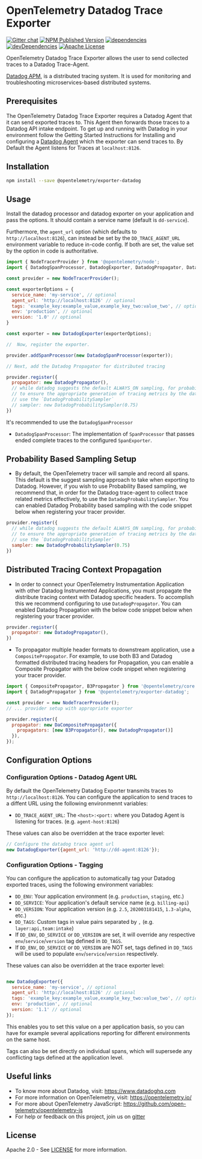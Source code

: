 # OpenTelemetry Datadog Trace Exporter

[![Gitter chat][gitter-image]][gitter-url]
[![NPM Published Version][npm-img]][npm-url]
[![dependencies][dependencies-image]][dependencies-url]
[![devDependencies][devDependencies-image]][devDependencies-url]
[![Apache License][license-image]][license-image]

OpenTelemetry Datadog Trace Exporter allows the user to send collected traces to a Datadog Trace-Agent.

[Datadog APM](https://www.datadoghq.com), is a distributed tracing system. It is used for monitoring and troubleshooting microservices-based distributed systems.

## Prerequisites

The OpenTelemetry Datadog Trace Exporter requires a Datadog Agent that it can send exported traces to. This Agent then forwards those traces to a Datadog API intake endpoint. To get up and running with Datadog in your environment follow the Getting Started Instructions for Installing and configuring a [Datadog Agent](https://docs.datadoghq.com/tracing/#1-configure-the-datadog-agenthttps://docs.datadoghq.com/tracing/#1-configure-the-datadog-agent) which the exporter can send traces to. By Default the Agent listens for Traces at `localhost:8126`.

## Installation

```bash
npm install --save @opentelemetry/exporter-datadog
```

## Usage

Install the datadog processor and datadog exporter on your application and pass the options. It should contain a service name (default is `dd-service`).

Furthermore, the `agent_url` option (which defaults to `http://localhost:8126`), can instead be set by the
`DD_TRACE_AGENT_URL` environment variable to reduce in-code config. If both are
set, the value set by the option in code is authoritative.

```js
import { NodeTracerProvider } from '@opentelemetry/node';
import { DatadogSpanProcessor, DatadogExporter, DatadogPropagator, DatadogProbabilitySampler } from '@opentelemetry/exporter-datadog';

const provider = new NodeTracerProvider();

const exporterOptions = {
  service_name: 'my-service', // optional
  agent_url: 'http://localhost:8126' // optional
  tags: 'example_key:example_value,example_key_two:value_two', // optional
  env: 'production', // optional
  version: '1.0' // optional
}

const exporter = new DatadogExporter(exporterOptions);

//  Now, register the exporter.

provider.addSpanProcessor(new DatadogSpanProcessor(exporter));

// Next, add the Datadog Propagator for distributed tracing

provider.register({
  propagator: new DatadogPropagator(),
  // while datadog suggests the default ALWAYS_ON sampling, for probability sampling,
  // to ensure the appropriate generation of tracing metrics by the datadog-agent,
  // use the `DatadogProbabilitySampler`
  // sampler: new DatadogProbabilitySampler(0.75)  
})
```

It's recommended to use the `DatadogSpanProcessor`

- `DatadogSpanProcessor`: The implementation of `SpanProcessor` that passes ended complete traces to the configured `SpanExporter`.

## Probability Based Sampling Setup

- By default, the OpenTelemetry tracer will sample and record all spans. This default is the suggest sampling approach to take when exporting to Datadog. However, if you wish to use Probability Based sampling, we recommend that, in order for the Datadog trace-agent to collect trace related metrics effectively, to use the `DatadogProbabilitySampler`. You can enabled Datadog Probability based sampling with the  code snippet below when registering your tracer provider.

```js
provider.register({
  // while datadog suggests the default ALWAYS_ON sampling, for probability sampling,
  // to ensure the appropriate generation of tracing metrics by the datadog-agent,
  // use the `DatadogProbabilitySampler`
  sampler: new DatadogProbabilitySampler(0.75)  
})
```

## Distributed Tracing Context Propagation

- In order to connect your OpenTelemetry Instrumentation Application with other Datadog Instrumented Applications, you must propagate the distribute tracing context with Datadog specific headers. To accomplish this we recommend configuring to use `DatadogPropagator`. You can enabled Datadog Propagation with the below code snippet below when registering your tracer provider.

```js
provider.register({
  propagator: new DatadogPropagator(),
})
```

- To propagator multiple header formats to downstream application, use a `CompositePropogator`. For example, to use both B3 and Datadog formatted distributed tracing headers for Propagation, you can enable a Composite Propagator with the below code snippet when registering your tracer provider.

```js
import { CompositePropagator, B3Propagator } from '@opentelemetry/core';
import { DatadogPropagator } from '@opentelemetry/exporter-datadog';

const provider = new NodeTracerProvider();
// ... provider setup with appropriate exporter

provider.register({
  propagator: new DaCompositePropagator({
    propagators: [new B3Propagator(), new DatadogPropagator()]
  }),
});
```

## Configuration Options

### Configuration Options - Datadog Agent URL

By default the OpenTelemetry Datadog Exporter transmits traces to `http://localhost:8126`. You can configure the application to send traces to a diffent URL using the following environmennt variables:

- `DD_TRACE_AGENT_URL`: The `<host>:<port:` where you Datadog Agent is listening for traces. (e.g. `agent-host:8126`)

These values can also be overridden at the trace exporter level:

```js
// Configure the datadog trace agent url
new DatadogExporter({agent_url: 'http://dd-agent:8126'});
```

### Configuration Options - Tagging

You can configure the application to automatically tag your Datadog exported traces, using the following environment variables:

- `DD_ENV`: Your application environment (e.g. `production`, `staging`, etc.)
- `DD_SERVICE`: Your application's default service name (e.g. `billing-api`)
- `DD_VERSION`: Your application version (e.g. `2.5`, `202003181415`, `1.3-alpha`, etc.)
- `DD_TAGS`: Custom tags in value pairs separated by `,` (e.g. `layer:api,team:intake`)
- If `DD_ENV`, `DD_SERVICE` or `DD_VERSION` are set, it will override any respective `env`/`service`/`version` tag defined in `DD_TAGS`.
- If `DD_ENV`, `DD_SERVICE` or `DD_VERSION` are NOT set, tags defined in `DD_TAGS` will be used to populate `env`/`service`/`version` respectively.

These values can also be overridden at the trace exporter level:

```js

new DatadogExporter({
  service_name: 'my-service', // optional
  agent_url: 'http://localhost:8126' // optional
  tags: 'example_key:example_value,example_key_two:value_two', // optional
  env: 'production', // optional
  version: '1.1' // optional
});
```

This enables you to set this value on a per application basis, so you can have for example several applications reporting for different environments on the same host.

Tags can also be set directly on individual spans, which will supersede any conflicting tags defined at the application level.

## Useful links

- To know more about Datadog, visit: <https://www.datadoghq.com>
- For more information on OpenTelemetry, visit: <https://opentelemetry.io/>
- For more about OpenTelemetry JavaScript: <https://github.com/open-telemetry/opentelemetry-js>
- For help or feedback on this project, join us on [gitter][gitter-url]

## License

Apache 2.0 - See [LICENSE][license-url] for more information.

[gitter-image]: https://badges.gitter.im/open-telemetry/opentelemetry-js.svg
[gitter-url]: https://gitter.im/open-telemetry/opentelemetry-node?utm_source=badge&utm_medium=badge&utm_campaign=pr-badge&utm_content=badge
[license-url]: https://github.com/open-telemetry/opentelemetry-js/blob/master/LICENSE
[license-image]: https://img.shields.io/badge/license-Apache_2.0-green.svg?style=flat
[dependencies-image]: https://david-dm.org/open-telemetry/opentelemetry-js/status.svg?path=packages/opentelemetry-exporter-datadog
[dependencies-url]: https://david-dm.org/open-telemetry/opentelemetry-js?path=packages%2Fopentelemetry-exporter-datadog
[devDependencies-image]: https://david-dm.org/open-telemetry/opentelemetry-js/dev-status.svg?path=packages/opentelemetry-exporter-datadog
[devDependencies-url]: https://david-dm.org/open-telemetry/opentelemetry-js?path=packages%2Fopentelemetry-exporter-datadog&type=dev
[npm-url]: https://www.npmjs.com/package/@opentelemetry/exporter-datadog
[npm-img]: https://badge.fury.io/js/%40opentelemetry%2Fexporter-datadog.svg
